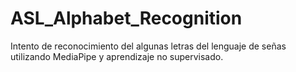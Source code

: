 # ASL_Alphabet_Recognition
Intento de reconocimiento del algunas letras del lenguaje de señas utilizando MediaPipe y aprendizaje no supervisado.
